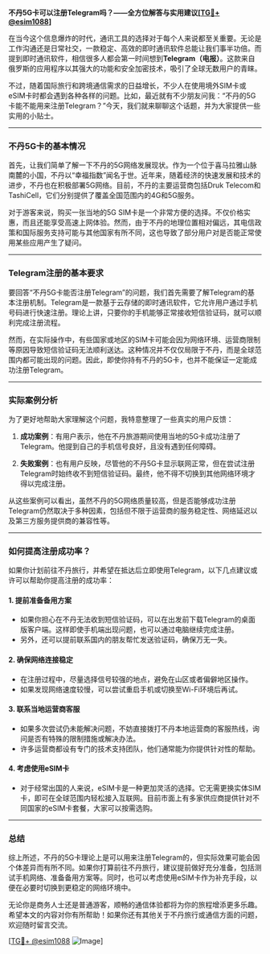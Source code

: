 **不丹5G卡可以注册Telegram吗？——全方位解答与实用建议[[TG💪+ @esim1088](https://t.me/s/esim1088)]**

在当今这个信息爆炸的时代，通讯工具的选择对于每个人来说都至关重要。无论是工作沟通还是日常社交，一款稳定、高效的即时通讯软件总能让我们事半功倍。而提到即时通讯软件，相信很多人都会第一时间想到**Telegram（电报）**。这款来自俄罗斯的应用程序以其强大的功能和安全加密技术，吸引了全球无数用户的青睐。

不过，随着国际旅行和跨境通信需求的日益增长，不少人在使用境外SIM卡或eSIM卡时都会遇到各种各样的问题。比如，最近就有不少朋友问我：“不丹的5G卡能不能用来注册Telegram？”今天，我们就来聊聊这个话题，并为大家提供一些实用的小贴士。

---

### 不丹5G卡的基本情况

首先，让我们简单了解一下不丹的5G网络发展现状。作为一个位于喜马拉雅山脉南麓的小国，不丹以“幸福指数”闻名于世。近年来，随着经济的快速发展和技术的进步，不丹也在积极部署5G网络。目前，不丹的主要运营商包括Druk Telecom和TashiCell，它们分别提供了覆盖全国范围内的4G和5G服务。

对于游客来说，购买一张当地的5G SIM卡是一个非常方便的选择。不仅价格实惠，而且还能享受高速上网体验。然而，由于不丹的地理位置相对偏远，其电信政策和国际服务支持可能与其他国家有所不同，这也导致了部分用户对是否能正常使用某些应用产生了疑问。

---

### Telegram注册的基本要求

要回答“不丹5G卡能否注册Telegram”的问题，我们首先需要了解Telegram的基本注册机制。Telegram是一款基于云存储的即时通讯软件，它允许用户通过手机号码进行快速注册。理论上讲，只要你的手机能够正常接收短信验证码，就可以顺利完成注册流程。

然而，在实际操作中，有些国家或地区的SIM卡可能会因为网络环境、运营商限制等原因导致短信验证码无法顺利送达。这种情况并不仅仅局限于不丹，而是全球范围内都可能出现的问题。因此，即使你持有不丹的5G卡，也并不能保证一定能成功注册Telegram。

---

### 实际案例分析

为了更好地帮助大家理解这个问题，我特意整理了一些真实的用户反馈：

1. **成功案例**：有用户表示，他在不丹旅游期间使用当地的5G卡成功注册了Telegram。他提到自己的手机信号良好，且没有遇到任何障碍。
   
2. **失败案例**：也有用户反映，尽管他的不丹5G卡显示联网正常，但在尝试注册Telegram时始终收不到短信验证码。最终，他不得不切换到其他网络环境才得以完成注册。

从这些案例可以看出，虽然不丹的5G网络质量较高，但是否能够成功注册Telegram仍然取决于多种因素，包括但不限于运营商的服务稳定性、网络延迟以及第三方服务提供商的兼容性等。

---

### 如何提高注册成功率？

如果你计划前往不丹旅行，并希望在抵达后立即使用Telegram，以下几点建议或许可以帮助你提高注册的成功率：

#### 1. 提前准备备用方案
   - 如果你担心在不丹无法收到短信验证码，可以在出发前下载Telegram的桌面版客户端。这样即使手机端出现问题，也可以通过电脑继续完成注册。
   - 另外，还可以提前联系国内的朋友帮忙发送验证码，确保万无一失。

#### 2. 确保网络连接稳定
   - 在注册过程中，尽量选择信号较强的地点，避免在山区或者偏僻地区操作。
   - 如果发现网络速度较慢，可以尝试重启手机或切换至Wi-Fi环境后再试。

#### 3. 联系当地运营商客服
   - 如果多次尝试仍未能解决问题，不妨直接拨打不丹本地运营商的客服热线，询问是否有特殊的限制措施或解决办法。
   - 许多运营商都设有专门的技术支持团队，他们通常能为你提供针对性的帮助。

#### 4. 考虑使用eSIM卡
   - 对于经常出国的人来说，eSIM卡是一种更加灵活的选择。它无需更换实体SIM卡，即可在全球范围内轻松接入互联网。目前市面上有多家供应商提供针对不同国家的eSIM卡套餐，大家可以按需选购。

---

### 总结

综上所述，不丹的5G卡理论上是可以用来注册Telegram的，但实际效果可能会因个体差异而有所不同。如果你打算前往不丹旅行，建议提前做好充分准备，包括测试手机网络、准备备用方案等。同时，也可以考虑使用eSIM卡作为补充手段，以便在必要时切换到更稳定的网络环境中。

无论你是商务人士还是普通游客，顺畅的通信体验都将为你的旅程增添更多乐趣。希望本文的内容对你有所帮助！如果你还有其他关于不丹旅行或通信方面的问题，欢迎随时留言交流。

[[TG💪+ @esim1088](https://t.me/s/esim1088) ![Image](https://i.postimg.cc/4NQfJmqS/Snipaste-2025-05-13-00-14-12.png)]